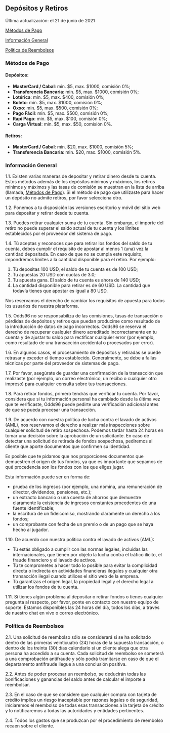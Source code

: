 ## Depósitos y Retiros

<Version>Última actualización: el 21 de junio de 2021</Version>

[Métodos de Pago](#metodos-de-pago)

[Información General](#informacion-general)

[Política de Reembolsos](#politica-de-reembolsos)

### Métodos de Pago

#### Depósitos:

- **MasterCard / Cabal**: min. $5, max. $1000, comisión 0%;
- **Transferencia Bancaria**: min. $5, max. $1000, comisión 0%;
- **Lotérica**: min. $5, max. $400, comisión 0%;
- **Boleto**: min. $5, max. $1000, comisión 0%;
- **Oxxo**: min. $5, max. $500, comisión 0%;
- **Pago Fácil**: min. $5, max. $500, comisión 0%;
- **Rapi Pago**: min. $5, max. $100, comisión 0%;
- **Carga Virtual**: min. $5, max. $50, comisión 0%.

#### Retiros:

- **MasterCard / Cabal**: min. $20, max. $1000, comisión 5%;
- **Transferencia Bancaria**: min. $20, max. $1000, comisión 5%.

### Información General

1.1. Existen varias maneras de depositar y retirar dinero desde tu cuenta. Estos métodos además de los depósitos mínimos y máximos, los retiros mínimos y máximos y las tasas de comisión se muestran en la lista de arriba (llamada, [Métodos de Pago](#métodos-de-pago)). Si el método de pago que utilizaste para hacer un depósito no admite retiros, por favor selecciona otro.

1.2. Ponemos a tu disposición las versiones escritorio y móvil del sitio web para depositar y retirar desde tu cuenta.

1.3. Puedes retirar cualquier suma de tu cuenta. Sin embargo, el importe del retiro no puede superar el saldo actual de tu cuenta y los límites establecidos por el proveedor del sistema de pago.

1.4. Tú aceptas y reconoces que para retirar los fondos del saldo de tu cuenta, debes cumplir el requisito de apostar al menos 1 (una) vez la cantidad depositada.
En caso de que no se cumpla este requisito, impondremos límites a la cantidad disponible para el retiro. Por ejemplo:

1. Tú depositas 100 USD, el saldo de tu cuenta es de 100 USD;
2. Tu apuestas 20 USD con cuotas de 3.0;
3. Tu apuesta gana. El saldo de tu cuenta es ahora de 140 USD;
4. La cantidad disponible para retirar es de 60 USD. La cantidad que todavía tienes que apostar es igual a 80 USD.

Nos reservamos el derecho de cambiar los requisitos de apuesta para todos los usuarios de nuestra plataforma.

1.5. Odds96 no se responsabiliza de las comisiones, tasas de transacción o pérdidas de depósitos y retiros que puedan producirse como resultado de la introducción de datos de pago incorrectos. Odds96 se reserva el derecho de recuperar cualquier dinero acreditado incorrectamente en tu cuenta y de ajustar tu saldo para rectificar cualquier error (por ejemplo, como resultado de una transacción accidental o procesados por error).

1.6. En algunos casos, el procesamiento de depósitos y retiradas se puede retrasar y exceder el tiempo establecido. Generalmente, se debe a fallas técnicas por parte del proveedor de sistemas de pago.

1.7. Por favor, asegúrate de guardar una confirmación de la transacción que realizaste (por ejemplo, un correo electrónico, un recibo o cualquier otro impreso) para cualquier consulta sobre tus transacciones.

1.8. Para retirar fondos, primero tendrás que verificar tu cuenta. Por favor, considera que si tu información personal ha cambiado desde la última vez que te verificaste, Odds96 puede pedirte una verificación adicional antes de que se pueda procesar una transacción.

1.9. De acuerdo con nuestra política de lucha contra el lavado de activos (AML), nos reservamos el derecho a realizar más inspecciones sobre cualquier solicitud de retiro sospechosa. Podemos tardar hasta 24 horas en tomar una decisión sobre la aprobación de un solicitante. En caso de detectar una solicitud de retirada de fondos sospechosa, pediremos al cliente que aporte documentos que confirmen su identidad.

Es posible que te pidamos que nos proporciones documentos que demuestren el origen de tus fondos, ya que es importante que sepamos de qué procedencia son los fondos con los que eliges jugar.

Esta información puede ser en forma de:

- prueba de los ingresos (por ejemplo, una nómina, una remuneración de director, dividendos, pensiones, etc.);
- un extracto bancario o una cuenta de ahorros que demuestre claramente la existencia de ingresos constantes procedentes de una fuente identificable;
- la escritura de un fideicomiso, mostrando claramente un derecho a los fondos;
- un comprobante con fecha de un premio o de un pago que se haya hecho al jugador.

1.10. De acuerdo con nuestra política contra el lavado de activos (AML):

- Tú estás obligado a cumplir con las normas legales, incluidas las internacionales, que tienen por objeto la lucha contra el tráfico ilícito, el fraude financiero y el lavado de activos.
- Tú te comprometes a hacer todo lo posible para evitar la complicidad directa o indirecta en actividades financieras ilegales y cualquier otra transacción ilegal cuando utilices el sitio web de la empresa.
- Tú garantizas el origen legal, la propiedad legal y el derecho legal a utilizar los fondos de tu cuenta.

1.11. Si tienes algún problema al depositar o retirar fondos o tienes cualquier pregunta al respecto, por favor, ponte en contacto con nuestro equipo de soporte. Estamos disponibles las 24 horas del día, todos los días, a través de nuestro chat en vivo o correo electrónico.

### Política de Reembolsos

2.1. Una solicitud de reembolso sólo se considerará si se ha solicitado dentro de las primeras veinticuatro (24) horas de la supuesta transacción, o dentro de los treinta (30) días calendario si un cliente alega que otra persona ha accedido a su cuenta. Cada solicitud de reembolso se someterá a una comprobación antifraude y sólo podrá tramitarse en caso de que el departamento antifraude llegue a una conclusión positiva.

2.2. Antes de poder procesar un reembolso, se deducirán todas las bonificaciones y ganancias del saldo antes de calcular el importe a reembolsar.

2.3. En el caso de que se considere que cualquier compra con tarjeta de crédito implica un riesgo inaceptable por razones legales o de seguridad, iniciaremos el reembolso de todas esas transacciones a la tarjeta de crédito y lo notificaremos a todas las autoridades y entidades pertinentes.

2.4. Todos los gastos que se produzcan por el procedimiento de reembolso recaen sobre el cliente.
<!--stackedit_data:
eyJoaXN0b3J5IjpbMTU1NTUyNjcyM119
-->